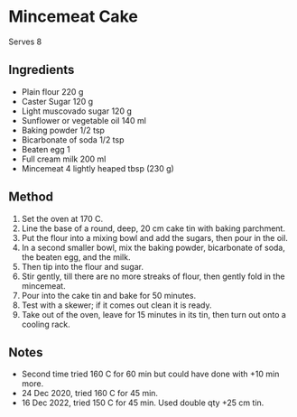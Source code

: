# Mincemeat Cake

Serves 8

## Ingredients

- Plain flour 220 g
- Caster Sugar 120 g
- Light muscovado sugar 120 g
- Sunflower or vegetable oil 140 ml
- Baking powder 1/2 tsp
- Bicarbonate of soda 1/2 tsp
- Beaten egg 1
- Full cream milk 200 ml
- Mincemeat 4 lightly heaped tbsp (230 g)

## Method

1. Set the oven at 170 C.
2. Line the base of a round, deep, 20 cm cake tin with baking parchment.
3. Put the flour into a mixing bowl and add the sugars, then pour in the oil.
4. In a second smaller bowl, mix the baking powder, bicarbonate of soda, the beaten egg, and the milk.
5. Then tip into the flour and sugar.
6. Stir gently, till there are no more streaks of flour, then gently fold in the mincemeat.
7. Pour into the cake tin and bake for 50 minutes.
8. Test with a skewer; if it comes out clean it is ready.
9. Take out of the oven, leave for 15 minutes in its tin, then turn out onto a cooling rack.

## Notes

- Second time tried 160 C for 60 min but could have done with +10 min more.
- 24 Dec 2020, tried 160 C for 45 min.
- 16 Dec 2022, tried 150 C for 45 min. Used double qty +25 cm tin.
